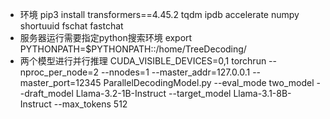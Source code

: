 * 环境
pip3 install transformers==4.45.2 tqdm ipdb accelerate numpy shortuuid fschat fastchat
* 服务器运行需要指定python搜索环境 
export PYTHONPATH=$PYTHONPATH::/home/TreeDecoding/
* 两个模型进行并行推理
CUDA_VISIBLE_DEVICES=0,1 torchrun --nproc_per_node=2 --nnodes=1 --master_addr=127.0.0.1 --master_port=12345 ParallelDecodingModel.py --eval_mode two_model --draft_model Llama-3.2-1B-Instruct  --target_model Llama-3.1-8B-Instruct --max_tokens 512 
